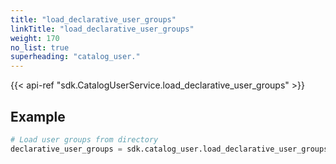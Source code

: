```yaml
---
title: "load_declarative_user_groups"
linkTitle: "load_declarative_user_groups"
weight: 170
no_list: true
superheading: "catalog_user."
---
```


{{< api-ref "sdk.CatalogUserService.load_declarative_user_groups" >}}

## Example

```python
# Load user groups from directory
declarative_user_groups = sdk.catalog_user.load_declarative_user_groups(layout_root_path = Path.cwd())
```
